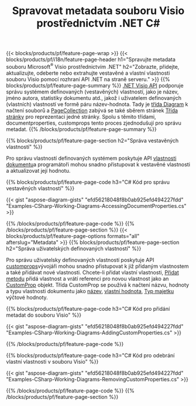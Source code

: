 ﻿---
title: Spravovat metadata souboru Visio prostřednictvím .NET C#
url: /cs/net/metadata/
description: Zobrazte, přidejte, upravte, odeberte nebo extrahujte metadata souborů Visio pomocí několika řádků kódu C#
---
{{< blocks/products/pf/feature-page-wrap >}}
{{< blocks/products/pf/i18n/feature-page-header h1="Spravujte metadata souboru Microsoft<sup>&reg;</sup> Visio prostřednictvím .NET" h2="Zobrazte, přidejte, aktualizujte, odeberte nebo extrahujte vestavěné a vlastní vlastnosti souboru Visio pomocí rozhraní API .NET na straně serveru." >}}
{{% blocks/products/pf/feature-page-summary %}}
[.NET Visio API](/diagram/net/) podporuje správu systémem definovaných (vestavěných) vlastností, jako je název, jméno autora, statistiky dokumentu atd., jakož i uživatelem definovaných (vlastních) vlastností ve formě páru název-hodnota. Tady je [třída Diagram](https://apireference.aspose.com/diagram/net/aspose.diagram/diagram) k načtení souborů a [PageCollection](https://apireference.aspose.com/diagram/net/aspose.diagram/pagecollection) zabývá se také sběrem stránek [Třída stránky](https://apireference.aspose.com/diagram/net/aspose.diagram/page) pro reprezentaci jedné stránky. Spolu s těmito třídami, documentproperties, customprops tento proces zjednodušují pro správu metadat. 
{{% /blocks/products/pf/feature-page-summary %}}

{{% blocks/products/pf/feature-page-section h2="Správa vestavěných vlastností" %}}

Pro správu vlastností definovaných systémem poskytuje API [vlastnosti dokumentu](https://apireference.aspose.com/diagram/net/aspose.diagram/documentproperties)a programátoři mohou snadno přistupovat k vestavěné vlastnosti a aktualizovat její hodnotu. 

{{% blocks/products/pf/feature-page-code h3="C# Kód pro správu vestavěných vlastností" %}}

{{< gist "aspose-diagram-gists" "efd56218048f8b0ab925efd494227fdd" "Examples-CSharp-Working-Diagrams-AccessingDocumentProperties.cs" >}}

{{% /blocks/products/pf/feature-page-code %}}
{{% /blocks/products/pf/feature-page-section %}}
{{< blocks/products/pf/feature-page-options formats="all" afterslug="Metadata" >}}
{{% blocks/products/pf/feature-page-section h2="Správa uživatelských definovaných vlastností" %}}

Pro správu uživatelsky definovaných vlastností poskytuje API [customprops](https://apireference.aspose.com/diagram/net/aspose.diagram/documentproperties/properties/customprops)vývojáři mohou snadno přistupovat k již přidaným vlastnostem a také přidávat nové vlastnosti. Chcete-li přidat vlastní vlastnosti, [Přidat metodu](https://apireference.aspose.com/diagram/net/aspose.diagram/custompropcollection/methods/add)  přidá vlastnost a vrátí referenci pro novou vlastnost jako an [CustomProp](https://apireference.aspose.com/diagram/net/aspose.diagram/customprop) objekt. Třída CustomProp se používá k načtení názvu, hodnoty a typu vlastnosti dokumentu jako [název](https://apireference.aspose.com/diagram/net/aspose.diagram/customprop/properties/name), [vlastní hodnota](https://apireference.aspose.com/diagram/net/aspose.diagram/customprop/properties/customvalue), [Typ majetku](https://apireference.aspose.com/diagram/net/aspose.diagram/customprop/properties/proptype) výčtové hodnoty. 
 
{{% blocks/products/pf/feature-page-code h3="C# Kód pro přidání metadat do souboru Visio" %}}

{{< gist "aspose-diagram-gists" "efd56218048f8b0ab925efd494227fdd" "Examples-CSharp-Working-Diagrams-AddingCustomProperties.cs" >}}

{{% /blocks/products/pf/feature-page-code %}}


{{% blocks/products/pf/feature-page-code h3="C# Kód pro odebrání vlastní vlastnosti v souboru Visio" %}}

{{< gist "aspose-diagram-gists" "efd56218048f8b0ab925efd494227fdd" "Examples-CSharp-Working-Diagrams-RemovingCustomProperties.cs" >}}

{{% /blocks/products/pf/feature-page-code %}}
{{% /blocks/products/pf/feature-page-section %}}
